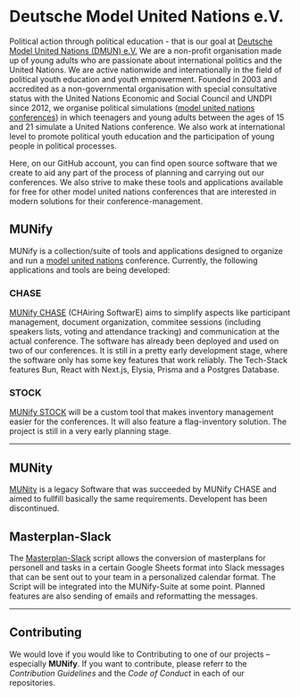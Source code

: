 # Deutsche Model United Nations e.V.

Political action through political education - that is our goal at [Deutsche Model United Nations (DMUN) e.V.](https://dmun.de) We are a non-profit organisation made up of young adults who are passionate about international politics and the United Nations. We are active nationwide and internationally in the field of political youth education and youth empowerment. Founded in 2003 and accredited as a non-governmental organisation with special consultative status with the United Nations Economic and Social Council and UNDPI since 2012, we organise political simulations ([model united nations conferences](https://en.wikipedia.org/wiki/Model_United_Nations)) in which teenagers and young adults between the ages of 15 and 21 simulate a United Nations conference. We also work at international level to promote political youth education and the participation of young people in political processes.

Here, on our GitHub account, you can find open source software that we create to aid any part of the process of planning and carrying out our conferences. We also strive to make these tools and applications available for free for other model united nations conferences that are interested in modern solutions for their conference-management.

## MUNify

MUNify is a collection/suite of tools and applications designed to organize and run a [model united nations](https://en.wikipedia.org/wiki/Model_United_Nations) conference. Currently, the following applications and tools are being developed:

### CHASE

[MUNify CHASE](https://github.com/deutschemodelunitednations/munify-chase) (CHAiring SoftwarE) aims to simplify aspects like participant management, document organization, commitee sessions (including speakers lists, voting and attendance tracking) and communication at the actual conference.
The software has already been deployed and used on two of our conferences. It is still in a pretty early development stage, where the software only has some key features that work reliably. The Tech-Stack features Bun, React with Next.js, Elysia, Prisma and a Postgres Database.

### STOCK

[MUNify STOCK](https://github.com/deutschemodelunitednations/munify-stock) will be a custom tool that makes inventory management easier for the conferences. It will also feature a flag-inventory solution. The project is still in a very early planning stage.

---

## MUNity

[MUNity](https://github.com/deutschemodelunitednations/munity) is a legacy Software that was succeeded by MUNify CHASE and aimed to fullfill basically the same requirements. Developent has been discontinued.

## Masterplan-Slack

The [Masterplan-Slack](https://github.com/deutschemodelunitednations/masterplan-slack) script allows the conversion of masterplans for personell and tasks in a certain Google Sheets format into Slack messages that can be sent out to your team in a personalized calendar format. The Script will be integrated into the MUNify-Suite at some point. Planned features are also sending of emails and reformatting the messages.

---

## Contributing

We would love if you would like to Contributing to one of our projects – especially **MUNify**. If you want to contribute, please referr to the *Contribution Guidelines* and the *Code of Conduct* in each of our repositories.
